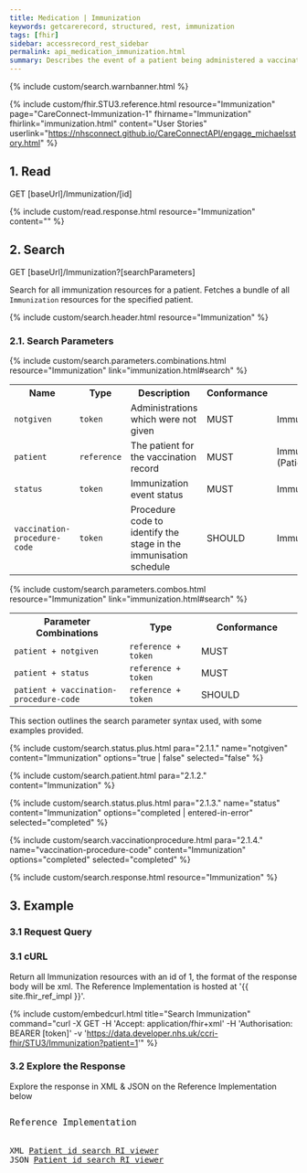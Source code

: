 ```yaml
---
title: Medication | Immunization
keywords: getcarerecord, structured, rest, immunization
tags: [fhir]
sidebar: accessrecord_rest_sidebar
permalink: api_medication_immunization.html
summary: Describes the event of a patient being administered a vaccination or a record of a vaccination as reported by a patient, a clinician or another party and may include vaccine reaction information and what vaccination protocol was followed.
---
```

{% include custom/search.warnbanner.html %}

{% include custom/fhir.STU3.reference.html resource="Immunization" page="CareConnect-Immunization-1" fhirname="Immunization" fhirlink="immunization.html" content="User Stories" userlink="https://nhsconnect.github.io/CareConnectAPI/engage_michaelsstory.html" %}



## 1. Read ##

<div markdown="span" class="alert alert-success" role="alert">
GET [baseUrl]/Immunization/[id]</div>

{% include custom/read.response.html resource="Immunization" content="" %}

## 2. Search ##

<div markdown="span" class="alert alert-success" role="alert">
GET [baseUrl]/Immunization?[searchParameters]</div>

Search for all immunization resources for a patient. Fetches a bundle of all `Immunization` resources for the specified patient.

{% include custom/search.header.html resource="Immunization" %}

### 2.1. Search Parameters ###

{% include custom/search.parameters.combinations.html resource="Immunization" link="immunization.html#search" %}

<table style="min-width:100%;width:100%">
<tr id="clinical">
    <th style="width:10%;">Name</th>
    <th style="width:15%;">Type</th>
    <th style="width:40%;">Description</th>
    <th style="width:5%;">Conformance</th>
    <th style="width:30%;">Path</th>
</tr>
<tr>
    <td><code class="highlighter-rouge">notgiven</code></td>
    <td><code class="highlighter-rouge">token</code></td>
    <td>Administrations which were not given</td>
    <td>MUST</td>
    <td>Immunization.notGiven</td>
</tr>
<tr>
    <td><code class="highlighter-rouge">patient</code></td>
    <td><code class="highlighter-rouge">reference</code></td>
    <td>The patient for the vaccination record</td>
    <td>MUST</td>
    <td>Immunization.patient<br>(Patient)</td>
</tr>
<tr>
    <td><code class="highlighter-rouge">status</code></td>
    <td><code class="highlighter-rouge">token</code></td>
    <td>Immunization event status</td>
    <td>MUST</td>
    <td>Immunization.status</td>
</tr>
<tr>
    <td><code class="highlighter-rouge">vaccination-procedure-code</code></td>
    <td><code class="highlighter-rouge">token</code></td>
    <td>Procedure code to identify the stage in the immunisation schedule</td>
    <td>SHOULD</td>
    <td>Immunization.vaccinationProcedure</td>
</tr>
</table>

<!--
<tr>
    <td><code class="highlighter-rouge">date</code></td>
    <td><code class="highlighter-rouge">date</code></td>
    <td>Vaccination (non)-Administration Date</td>
    <td>SHOULD</td>
    <td>Immunization.date</td>
</tr>
-->


{% include custom/search.parameters.combos.html resource="Immunization"  link="immunization.html#search" %}

<!--
Systems MUST support the following search combinations:

* patient + notgiven
* patient + status

Systems SHOULD support the following search combinations:

* patient + vaccination-procedure-code
-->
<table style="min-width:100%;width:100%">
<tr i
d="clinical">
    <th style="width:40%;">Parameter Combinations</th>
    <th style="width:25%;">Type</th>
    <th style="width:35%;">Conformance</th>
</tr>
<tr>
    <td><code class="highlighter-rouge">patient + notgiven</code></td>
    <td><code class="highlighter-rouge">reference + token</code></td>
    <td>MUST</td>
</tr>
<tr>
    <td><code class="highlighter-rouge">patient + status</code></td>
    <td><code class="highlighter-rouge">reference + token</code></td>
    <td>MUST</td>
</tr>
<tr>
    <td><code class="highlighter-rouge">patient + vaccination-procedure-code</code></td>
    <td><code class="highlighter-rouge">reference + token</code></td>
    <td>SHOULD</td>
</tr>
</table>

This section outlines the search parameter syntax used, with some examples provided.



<!--
| `dose-sequence` | `number` | Dose number within series |  | 	Immunization.vaccinationProtocol.doseSequence |
| `notgiven` | `token` | Administrations which were not given | | Immunization.wasNotGiven |
| `lot-number` | `string` | Vaccine Batch Number |  | Immunization.lotNumber |
| `vaccine-code` | `token` | Vaccine Product Administered |  | Immunization.vaccineCode |
-->

<!--
{% include custom/search.date.html para="2.1.1." content="Immunization" %}
-->

{% include custom/search.status.plus.html para="2.1.1." name="notgiven" content="Immunization" options="true | false" selected="false" %}

{% include custom/search.patient.html para="2.1.2." content="Immunization" %}

{% include custom/search.status.plus.html para="2.1.3." name="status" content="Immunization" options="completed | entered-in-error" selected="completed" %}

{% include custom/search.vaccinationprocedure.html para="2.1.4." name="vaccination-procedure-code" content="Immunization" options="completed" selected="completed" %}

{% include custom/search.response.html resource="Immunization" %}


## 3. Example ##

### 3.1 Request Query ###

<h3 id="32-response-headers">3.1 cURL</h3>

Return all Immunization resources with an id of 1, the format of the response body will be xml. The Reference Implementation is hosted at '{{ site.fhir_ref_impl }}'.

{% include custom/embedcurl.html title="Search Immunization" command="curl -X GET -H 'Accept: application/fhir+xml' -H 'Authorisation: BEARER [token]' -v 'https://data.developer.nhs.uk/ccri-fhir/STU3/Immunization?patient=1'" %}

<h3 id="32-response-headers">3.2 Explore the Response</h3>

Explore the response in XML & JSON on the Reference Implementation below
<div class="language-http highlighter-rouge">
<pre class="highlight">
<p style="font-size: 110%;">Reference Implementation</p>
XML <a target="_blank" href="{{ site.fhir_ref_impl }}search?serverId=home&pretty=true&resource=Immunization&param.0.0=&param.0.1=1&param.0.name=patient&param.0.type=reference&resource-search-limit=&encoding=xml">Patient id search RI viewer</a>
JSON <a target="_blank" href="{{ site.fhir_ref_impl }}search?serverId=home&pretty=true&resource=Immunization&param.0.0=&param.0.1=1&param.0.name=patient&param.0.type=reference&resource-search-limit=&encoding=json">Patient id search RI viewer</a>
</pre>
</div>
